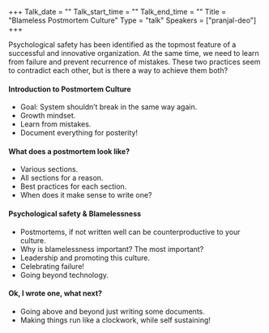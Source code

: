 +++
Talk_date = ""
Talk_start_time = ""
Talk_end_time = ""
Title = "Blameless Postmortem Culture"
Type = "talk"
Speakers = ["pranjal-deo"]
+++

Psychological safety has been identified as the topmost feature of a successful and innovative organization. At the same time, we need to learn from failure and prevent recurrence of mistakes. These two practices seem to contradict each other, but is there a way to achieve them both?

#### Introduction to Postmortem Culture

* Goal: System shouldn’t break in the same way again.
* Growth mindset.
* Learn from mistakes.
* Document everything for posterity!

#### What does a postmortem look like?

* Various sections.
* All sections for a reason.
* Best practices for each section.
* When does it make sense to write one?

#### Psychological safety & Blamelessness

* Postmortems, if not written well can be counterproductive to your culture.
* Why is blamelessness important? The most important?
* Leadership and promoting this culture.
* Celebrating failure!
* Going beyond technology.


#### Ok, I wrote one, what next?

* Going above and beyond just writing some documents.
* Making things run like a clockwork, while self sustaining!